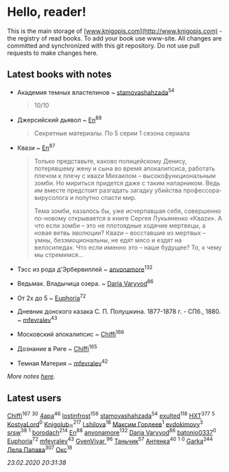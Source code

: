 # Hello, reader!
This is the main storage of [www.knigopis.com](http://www.knigopis.com) - the registry of read books.
To add your book use www-site. All changes are committed and synchronized with this git repository.
Do not use pull requests to make changes here.


## Latest books with notes
* Академия темных властелинов ~ [stamovashahzada](users/310/310646815-vkontakte)<sup>54</sup>
    > 10/10

* Джерсийский дьявол ~ [En](users/333/333646551-vkontakte)<sup>88</sup>
    > Секретные материалы. По 5 серии 1 сезона сериала

* Квази ~ [En](users/333/333646551-vkontakte)<sup>87</sup>
    > Только представьте, каково полицейскому Денису, потерявшему жену и сына во время апокалипсиса, работать плечом к плечу с кваzи Михаилом – высокофункциональным зомби. Но мириться придется даже с таким напарником. Ведь им вместе предстоит разгадать загадку убийства профессора-вирусолога и попутно спасти мир.
    > 
    > Тема зомби, казалось бы, уже исчерпавшая себя, совершенно по-новому открывается в книге Сергея Лукьяненко «Кваzи». А что если зомби – это не плотоядные ходячие мертвецы, а новая ветвь эволюции? Кваzи – восставшие из мертвых – умны, безэмоциональны, не едят мясо и ездят на велосипедах. Что если именно это – наше будущее? То, к чему мы стремимся…

* Тэсс из рода д'Эрбервиллей ~ [anvonamore](users/595/5957175-vkontakte)<sup>132</sup>

* Ведьмак. Владычица озера. ~ [Daria Varyvod](users/829/829893410524253-facebook)<sup>86</sup>

* От 2х до 5 ~ [Euphoria](users/106/106304994652616315178-google)<sup>72</sup>

* Дневник донского казака С. П. Полушкина. 1877-1878 г. - СПб., 1880. ~ [mfevralev](users/140/140966150-vkontakte)<sup>43</sup>

* Московский апокалипсис ~ [Chiffi](users/105/105831994080785626680-google)<sup>166</sup>

* Дознание в Риге ~ [Chiffi](users/105/105831994080785626680-google)<sup>165</sup>

* Темная Материя ~ [mfevralev](users/140/140966150-vkontakte)<sup>42</sup>


_More notes [here](latest_books_with_notes.md)._


## Latest users
[Chiffi](users/105/105831994080785626680-google)<sup>167</sup> 
[](users/270/270444099499-odnoklassniki)<sup>30</sup> 
[4apa](users/117/117392596378069249667-google)<sup>46</sup> 
[lostinfrost](users/217/217891524-vkontakte)<sup>156</sup> 
[stamovashahzada](users/310/310646815-vkontakte)<sup>54</sup> 
[exulted](users/100/100599204551896265722-google)<sup>118</sup> 
[HXT](users/100/100002563462782-facebook)<sup>377</sup> 
[](users/153/1537586159620888-facebook)<sup>5</sup> 
[KostyaLord](users/681/681078792716921-facebook)<sup>0</sup> 
[Knigolub~](users/111/111878597279669641685-google)<sup>217</sup> 
[l.shilova](users/101/10123344-vkontakte)<sup>18</sup> 
[Максим Гордеев](users/470/4705914-vkontakte)<sup>1</sup> 
[evdokimovy](users/893/8933046-vkontakte)<sup>3</sup> 
[srsw](users/200/20087139-yandex)<sup>38</sup> 
[](users/842/8423922445190342448-mailru)<sup>1</sup> 
[borodach](users/157/15706320-vkontakte)<sup>214</sup> 
[En](users/333/333646551-vkontakte)<sup>88</sup> 
[anvonamore](users/595/5957175-vkontakte)<sup>132</sup> 
[Daria Varyvod](users/829/829893410524253-facebook)<sup>86</sup> 
[batonio0337](users/112/112082930542376179829-google)<sup>0</sup> 
[Euphoria](users/106/106304994652616315178-google)<sup>72</sup> 
[mfevralev](users/140/140966150-vkontakte)<sup>43</sup> 
[GvenVivar ](users/158/158266434925901-facebook)<sup>96</sup> 
[Таньчик](users/209/2096581563762610-facebook)<sup>57</sup> 
[Антенка](users/118/118158645037334943900-google)<sup>40</sup> 
[](users/104/104950233638594044334-google)<sup>1</sup> 
[](users/104/104950233638594044334-googleplus)<sup>0</sup> 
[Garka](users/115/115753719718250012620-google)<sup>244</sup> 
[Лела Папава](users/761/76187635-vkontakte)<sup>307</sup> 
[Окс](users/102/102536471289425216982-google)<sup>18</sup> 


_23.02.2020 20:31:38_
